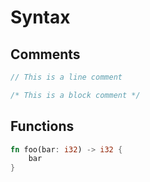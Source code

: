 # Syntax

## Comments

```rust
// This is a line comment
```

```rust
/* This is a block comment */
```

## Functions

```rust
fn foo(bar: i32) -> i32 {
    bar
}
```
